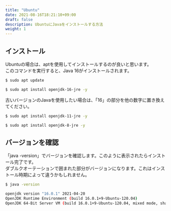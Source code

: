 ```yaml
---
title: "Ubuntu"
date: 2021-08-16T18:21:10+09:00
draft: false
description: UbuntuにJavaをインストールする方法
weight: 1
---
```


## インストール

Ubuntuの場合は、aptを使用してインストールするのが良いと思います。  
このコマンドを実行すると、Java 16がインストールされます。
```bash
$ sudo apt update

$ sudo apt install openjdk-16-jre -y
```

古いバージョンのJavaを使用したい場合は、「16」の部分を他の数字に置き換えてください。
```bash
$ sudo apt install openjdk-11-jre -y
```
```bash
$ sudo apt install openjdk-8-jre -y
```
## バージョンを確認
「java -version」でバージョンを確認します。このように表示されたらインストール完了です。  
ダブルクオーテーションで囲まれた部分がバージョンになります。これはインストール時期によって違うかもしれません。
```bash
$ java -version

openjdk version "16.0.1" 2021-04-20
OpenJDK Runtime Environment (build 16.0.1+9-Ubuntu-120.04)
OpenJDK 64-Bit Server VM (build 16.0.1+9-Ubuntu-120.04, mixed mode, sharing)
```